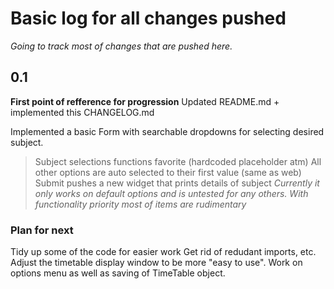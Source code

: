 # Basic log for all changes pushed
*Going to track most of changes that are pushed here.*

## 0.1
**First point of refference for progression**
Updated README.md + implemented this CHANGELOG.md

Implemented a basic Form with searchable dropdowns for selecting desired subject.
> Subject selections functions favorite (hardcoded placeholder atm)
> All other options are auto selected to their first value (same as web)
> Submit pushes a new widget that prints details of subject
*Currently it only works on default options and is untested for any others.*
*With functionality priority most of items are rudimentary*

### Plan for next
Tidy up some of the code for easier work
Get rid of redudant imports, etc.
Adjust the timetable display window to be more "easy to use".
Work on options menu as well as saving of TimeTable object.
